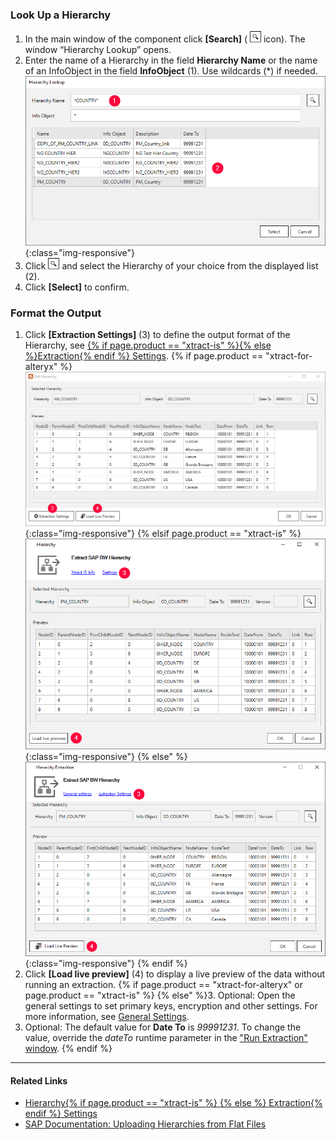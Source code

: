 
### Look Up a Hierarchy

1. In the main window of the component click **[Search]** ( ![magnifying-glass](/img/content/icons/magnifying-glass.png) icon). The window “Hierarchy Lookup” opens.
2. Enter the name of a Hierarchy in the field **Hierarchy Name** or the name of an InfoObject in the field **InfoObject** (1). Use wildcards (*) if needed. <br>
![Look Up Hierarchy](/img/content/extractors.bwhier/Hierarchy-Search-01.png){:class="img-responsive"}
3. Click ![magnifying-glass](/img/content/icons/magnifying-glass.png) and select the Hierarchy of your choice from the displayed list (2).
4. Click **[Select]** to confirm.


### Format the Output
1. Click **[Extraction Settings]** (3) to define the output format of the Hierarchy, see [{% if page.product == "xtract-is" %}{% else %}Extraction{% endif %} Settings](./hierarchies-extraction-settings).
{% if page.product == "xtract-for-alteryx" %}![Hierarchy](/img/content/extractors.bwhier/Define-Data-Source-Hierarchy.png){:class="img-responsive"} {% elsif page.product == "xtract-is" %}![Hierarchy](/img/content/xis/xis-hierarchy.png){:class="img-responsive"} {% else" %}![Hierarchy](/img/content/xu/hierarchy-settings.png){:class="img-responsive"} {% endif %}
2. Click **[Load live preview]** (4) to display a live preview of the data without running an extraction.
{% if page.product == "xtract-for-alteryx" or page.product == "xtract-is" %} {% else" %}3. Optional: Open the general settings to set primary keys, encryption and other settings. For more information, see [General Settings](../getting-started/general-settings). 
4. Optional: The default value for **Date To** is *99991231*. To change the value, override the *dateTo* runtime parameter in the ["Run Extraction" window](../getting-started/run-an-extraction). {% endif %}

****
#### Related Links
- [Hierarchy{% if page.product == "xtract-is" %} {% else %} Extraction{% endif %} Settings](./hierarchies-extraction-settings)
- [SAP Documentation: Uploading Hierarchies from Flat Files](https://help.sap.com/saphelp_scm700_ehp02/helpdata/en/fa/e92637c2cbf357e10000009b38f936/frameset.htm)
